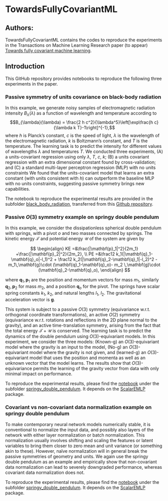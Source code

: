 # TowardsFullyCovariantML

## Authors:
TowardsFullyCovariantML contains the codes to reproduce the experiments in the Transactions on Machine Learning Research paper (to appear) [Towards fully covariant machine learning](https://arxiv.org/abs/2301.13724).

## Introduction
This GitHub repository provides notebooks to reproduce the following three experiments in the paper.

### Passive symmetry of units covariance on black-body radiation
In this example, we generate noisy samples of electromagnetic radiation intensity $B_{\lambda}(\lambda)$ 
as a function of wavelength and temperature according to
$$B_{\lambda}(\lambda) = \frac{2 h c^2}{\lambda^5}\left[\exp\frac{h c}{\lambda k T}-1\right]^{-1},$$
where $h$ is Planck’s constant, $c$ is the speed of light, $\lambda$ is the wavelength of the electromagnetic radiation, 
$k$ is Boltzmann’s constant, and $T$ is the temperature. 
The learning task is to predict the intensity for different values of wavelengths $\lambda$ and temperatures $T$.
We conducted three experiments, (A) a units-covariant regression using only $\lambda$, $T$, $c$, $k$; 
(B) a units covariant regression with an extra dimensional constant found by cross-validation; and 
(C) a standard multi-layer perceptron regression (MLP) with no units constraints
We found that the units-covariant model that learns an extra constant (with units consistent with $h$)
can outperform the baseline MLP with no units constraints, suggesting passive symmetry brings new capabilities.


The notebook to reproduce the experimental results are provided in the subfolder [black_body_radiation](https://github.com/weichiyao/TowardsFullyCovariantML/tree/main/black_body_radiation), transferred from this 
[Github repository](https://github.com/davidwhogg/LearnDimensionalConstant). 


### Passive *O*(3) symmetry example on springy double pendulum
In this example, we consider the dissipationless spherical double pendulum with springs, with a pivot $o$ and two
masses connected by springs. The kinetic energy $\mathcal{T}$ and potential energy $\mathcal{U}$ of the system are given by

$$
\begin{align}
KE =&\frac{|\mathbf{p}_1|^2}{2m_1} +\frac{|\mathbf{p}_2|^2}{2m_2}, \\
PE =&\frac12 k_1(|\mathbf{q}_1-\mathbf{q}_o|-l_1)^2 + \frac12 k_2(|\mathbf{q}_2-\mathbf{q}_1|-l_2)^2 
    -m_1\,\mathbf{g}\cdot (\mathbf{q}_1-\mathbf{q}_o)- m_2 \,\mathbf{g}\cdot  (\mathbf{q}_2-\mathbf{q}_o),  
\end{align}
$$

where $\mathbf{q}_1, \mathbf{p}_1$ are the position and momentum vectors for mass $m_1$, similarly $\mathbf{q}_2, \mathbf{p}_2$ for mass $m_2$, and a position $\mathbf{q}_o$ for the pivot. The springs have scalar spring constants $k_1$, $k_2$, and natural lengths $l_1$, $l_2$. The gravitational acceleration vector is $\mathbf{g}$. 

This system is subject to a passive *O*(3) symmetry (equivariance w.r.t. orthogonal coordinate transformations), 
an active *O*(2) symmetry (equivariance w.r.t. rotations and reflections in the 2D plane normal to the gravity), 
and an active time-translation symmetry, arising from the fact that the total energy $\mathcal{T}+\mathcal{U}$ is conserved.
The learning task is to predict the dynamics of the double pendulum using *O*(3)-equivariant models.
In this experiment, we consider the three models: 
(Known-g) an *O*(3)-equivariant model where the gravity is an input to the model, 
(No-g) an *O*(3)-equivariant model where the gravity is not given, 
and (learned-g) an *O*(3)-equivariant model that uses the position and momenta as well as an unknown vector that the model learns. 
The results show that *O*(3)-equivariance permits the learning of the gravity vector from data with only minimal impact on performance.

To reproduce the experimental results, please find the [notebook](https://github.com/weichiyao/TowardsFullyCovariantML/blob/main/springy_double_pendulum/notebooks/passive_O3_symmetry.ipynb) under the subfolder [springy_double_pendulum](https://github.com/weichiyao/TowardsFullyCovariantML/tree/main/springy_double_pendulum). 
It depends on the [ScalarEMLP](https://github.com/weichiyao/ScalarEMLP) package. 

### Covariant vs non-covariant data normalization example on springy double pendulum
To make contemporary neural network models numerically stable, it is conventional to normalize the input
data, and possibly also layers of the network with either layer normalization or batch normalization. This
normalization usually involves shifting and scaling the features or latent variables to bring them closer to
zero mean and unit variance (or something akin to these).
However, naïve normalization will in general break the passive symmetries of geometry and units. 
We again use the springy double pendulum as an example 
and empirically show that non-covariant data normalization can lead to severely downgraded performance, 
whereas covariant data normalization does not.

To reproduce the experimental results, please find the [notebook](https://github.com/weichiyao/TowardsFullyCovariantML/blob/main/springy_double_pendulum/notebooks/data_normalization.ipynb) under the subfolder [springy_double_pendulum](https://github.com/weichiyao/TowardsFullyCovariantML/tree/main/springy_double_pendulum). 
It depends on the [ScalarEMLP](https://github.com/weichiyao/ScalarEMLP) package. 
